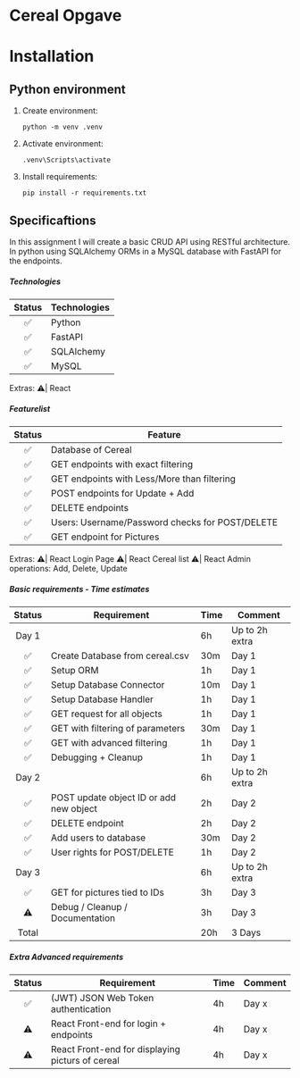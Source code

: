 # Cereal Opgave

# Installation

## Python environment

1. Create environment:
    ```
    python -m venv .venv
    ```

2. Activate environment:
    ```
    .venv\Scripts\activate
    ```

3. Install requirements:
    ```
    pip install -r requirements.txt
    ```

## Specificaftions
In this assignment I will create a basic CRUD API using RESTful architecture. In python using SQLAlchemy ORMs in a MySQL database with FastAPI for the endpoints.

##### Technologies
Status | Technologies |
:---:| --- |
✅| Python
✅| FastAPI
✅| SQLAlchemy
✅| MySQL 
Extras:
⚠️| React 

##### Featurelist
Status | Feature |
:---:| --- |
✅| Database of Cereal
✅| GET endpoints with exact filtering
✅| GET endpoints with Less/More than filtering
✅| POST endpoints for Update + Add
✅| DELETE endpoints
✅| Users: Username/Password checks for POST/DELETE
✅| GET endpoint for Pictures
Extras:
⚠️| React Login Page
⚠️| React Cereal list
⚠️| React Admin operations: Add, Delete, Update

##### Basic requirements - Time estimates
Status | Requirement | Time | Comment
:---:| --- | --- | ---
Day 1|  | 6h | Up to 2h extra
✅| Create Database from cereal.csv | 30m | Day 1
✅| Setup ORM | 1h | Day 1
✅| Setup Database Connector | 10m | Day 1
✅| Setup Database Handler | 1h | Day 1
✅| GET request for all objects | 1h | Day 1
✅| GET with filtering of parameters | 30m | Day 1
✅| GET with advanced filtering  | 1h | Day 1
✅| Debugging + Cleanup  | 1h | Day 1
Day 2|  | 6h | Up to 2h extra
✅| POST update object ID or add new object  | 2h | Day 2
✅| DELETE endpoint  | 2h | Day 2
✅| Add users to database  | 30m | Day 2
✅| User rights for POST/DELETE  | 1h | Day 2
Day 3|  | 6h | Up to 2h extra
✅| GET for pictures tied to IDs | 3h | Day 3
⚠️| Debug / Cleanup / Documentation | 3h | Day 3
Total |  | 20h | 3 Days

##### Extra Advanced requirements
Status | Requirement | Time | Comment
:---:| --- | --- | ---
✅| (JWT) JSON Web Token authentication | 4h | Day x
⚠️| React Front-end for login + endpoints | 4h | Day x
⚠️| React Front-end for displaying picturs of cereal | 4h | Day x